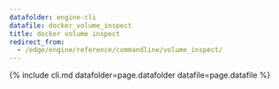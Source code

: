 ```yaml
---
datafolder: engine-cli
datafile: docker_volume_inspect
title: docker volume inspect
redirect_from:
  - /edge/engine/reference/commandline/volume_inspect/
---
```

<!--
This page is automatically generated from Docker's source code. If you want to
suggest a change to the text that appears here, open a ticket or pull request
in the source repository on GitHub:

https://github.com/docker/cli
-->

{% include cli.md datafolder=page.datafolder datafile=page.datafile %}
